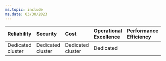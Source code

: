 ```yaml
---
ms.topic: include
ms.date: 03/30/2023
---
```



| Reliability | Security | Cost | Operational Excellence | Performance Efficiency |
|:---|:---|:---|:---|:---|
| Dedicated cluster | Dedicated cluster | Dedicated cluster | Dedicated